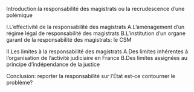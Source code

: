 Introduction:la responsabilité des magistrats ou la recrudescence d’une polémique

I.L’effectivité de la responsabilité des magistrats 
	A.L’aménagement d’un régime légal de responsabilité des magistrats 
	B.L’institution d’un organe garant de la responsabilité des magistrats: le CSM

II.Les limites à la responsabilité des magistrats 
	A.Des limites inhérentes à l’organisation de l’activité judiciaire en France 
	B.Des limites assignées au principe d’indépendance de la justice 

Conclusion: reporter la responsabilité sur l’État est-ce contourner le problème?